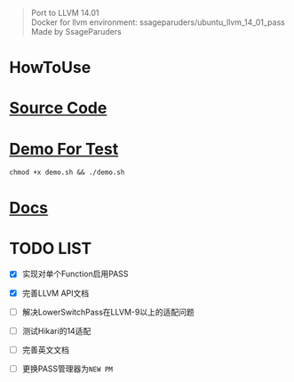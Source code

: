 >
> Port to LLVM 14.01<br>
> Docker for llvm environment: ssageparuders/ubuntu_llvm_14_01_pass<br>
> Made by SsageParuders<br>
>

# HowToUse



# [Source Code](./Obfuscation/)

> 

# [Demo For Test](./Demo/)

> 

```shell
chmod +x demo.sh && ./demo.sh
```

# [Docs](./docs/)

> 

# TODO LIST

- [x] 实现对单个Function启用PASS

- [x] 完善LLVM API文档

- [ ] 解决LowerSwitchPass在LLVM-9以上的适配问题

- [ ] 测试Hikari的14适配

- [ ] 完善英文文档

- [ ] 更换PASS管理器为`NEW PM`